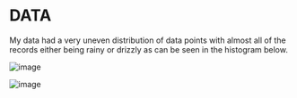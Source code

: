 # DATA
My data had a very uneven distribution of data points with almost all of the records either being rainy or drizzly as can be seen in the histogram below. 

![image](https://github.com/44-566-Machine-Learning-S24/ml-s24-project-CarterPlenge/assets/124809586/419f41fc-f224-4b57-880c-33bebc1d56a7)



![image](https://github.com/44-566-Machine-Learning-S24/ml-s24-project-CarterPlenge/assets/124809586/a2141cc9-b580-454e-9573-c0949cce06f0)
